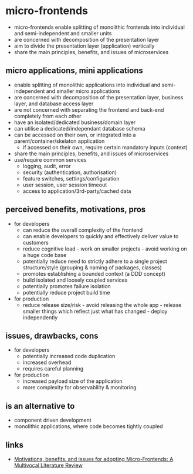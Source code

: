 # micro-frontends

* micro-frontends enable splitting of monolithic frontends into individual and semi-independent and smaller units
* are concerned with decomposition of the presentation layer
* aim to divide the presentation layer (application) vertically
* share the main principles, benefits, and issues of microservices


## micro applications, mini applications
* enable splitting of monolithic applications into individual and semi-independent and smaller micro applications
* are concerned with decomposition of the presentation layer, business layer, and database access layer
* are not concerned with separating the frontend and back-end completely from each other
* have an isolated/dedicated business/domain layer
* can utilise a dedicated/independant database schema
* can be accessed on their own, or integrated into a parent/container/skelaton application
  * if accessed on their own, require certain mandatory inputs (context)
* share the main principles, benefits, and issues of microservices
* use/require common services
  * logging, audit, error
  * security (authentication, authorisation)
  * feature switches, settings/configuration
  * user session, user session timeout
  * access to application/3rd-party/cached data


## perceived benefits, motivations, pros
* for developers
  * can reduce the overall complexity of the frontend
  * can enable developers to quickly and effectively deliver value to customers
  * reduce cognitive load - work on smaller projects - avoid working on a huge code base
  * potentially reduce need to strictly adhere to a single project structure/style (grouping & naming of packages, classes)
  * promotes establishing a bounded context (a DDD concept)
  * build isolated and loosely coupled services
  * potentially promotes failure isolation
  * potentially reduce project build time
* for production
  * reduce release size/risk - avoid releasing the whole app - release smaller things which reflect just what has changed - deploy independently


## issues, drawbacks, cons
* for developers
  * potentially increased code duplication
  * increased overhead
  * requires careful planning
* for production
  * increased payload size of the application
  * more complexity for observability & monitoring


## is an alternative to
* component driven development
* monolithic applications, where code becomes tightly coupled


## links
* [Motivations, benefits, and issues for adopting Micro-Frontends: A Multivocal Literature Review](https://www.sciencedirect.com/science/article/pii/S0950584921000549)

